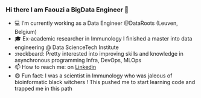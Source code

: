 ### Hi there I am Faouzi a BigData Engineer 👋

- :computer: I’m currently working as a Data Engineer @DataRoots (Leuven, Belgium)
- :mortar_board: Ex-academic researcher in Immunology I finished a master into data engineering @ Data ScienceTech Institute
- :neckbeard: Pretty interested into improving skills and knowledge in asynchronous programming Infra, DevOps, MLOps
- 📫 How to reach me: on [Linkedin](https://www.linkedin.com/in/faouzi-braza/)
- 😄 Fun fact: I was a scientist in Immunology who was jaleous of bioinformatic black witchers ! This pushed me to start learning code and trapped me in this path
 
